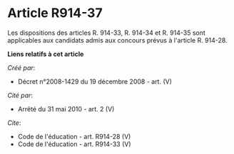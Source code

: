 # Article R914-37

Les dispositions des articles R. 914-33, R. 914-34 et R. 914-35 sont applicables aux candidats admis aux concours prévus à
l'article R. 914-28.

**Liens relatifs à cet article**

_Créé par_:

  - Décret n°2008-1429 du 19 décembre 2008 - art. (V)

_Cité par_:

  - Arrêté du 31 mai 2010 - art. 2 (V)

_Cite_:

  - Code de l'éducation - art. R914-28 (V)
  - Code de l'éducation - art. R914-33 (V)
